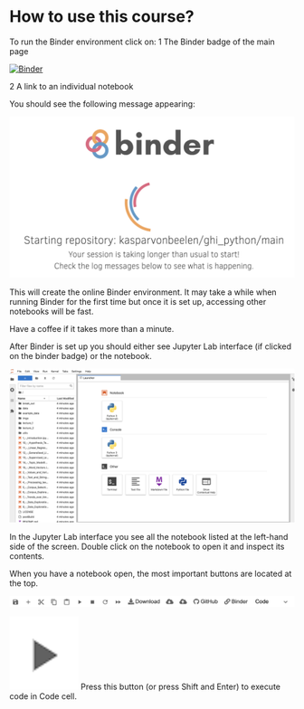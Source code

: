 # How to use this course?

To run the Binder environment click on:
1 The Binder badge of the main page

[![Binder](https://mybinder.org/badge_logo.svg)](https://mybinder.org/v2/gh/kasparvonbeelen/ghi_python/main)

2 A link to an individual notebook

You should see the following message appearing:

![Launch Binder](imgs/binder_launch.PNG)


This will create the online Binder environment. It may take a while when running Binder for the first time but once it is set up, accessing other notebooks will be fast.

Have a coffee if it takes more than a minute.

After Binder is set up you should either see Jupyter Lab interface (if clicked on the binder badge)
 or the notebook.
 
 ![Jupyter Lab Interface](imgs/jupyterlab_interface.PNG)
 
 In the Jupyter Lab interface you see all the notebook listed at the left-hand side of the screen. Double click on the notebook to open it and inspect its contents.
 
 When you have a notebook open, the most important buttons are located at the top.
 
  ![Notebook toolbar](imgs/notebook_toolbar.PNG)
 
 

  ![Run cell](imgs/play.PNG) Press this button (or press Shift and Enter) to execute code in Code cell.




